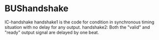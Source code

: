 # BUShandshake
IC-handshake
handshake1 is the code for condition in synchronous timing situation with no delay for any output.
handshake2: Both the "valid" and "ready" output signal are delayed by one beat.

